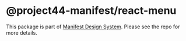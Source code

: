 # @project44-manifest/react-menu

This package is part of [Manifest Design System](https://github.com/project44/manifest). Please see
the repo for more details.
